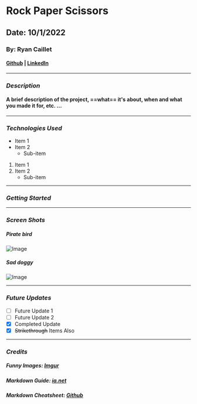 # Rock Paper Scissors

## Date: 10/1/2022

### By: Ryan Caillet

#### [Github](https://github.com/rycaillet) | [LinkedIn](https://www.linkedin.com/in/ryan-caillet-b12a99239/) 
***

### ***Description***
#### A brief description of the project, ==what== it's about, when and what you made it for, etc. ...
***

### ***Technologies Used***
* Item 1
* Item 2
    * Sub-item
1. Item 1
2. Item 2
    * Sub-item
***

### ***Getting Started***
***

### ***Screen Shots***
##### Pirate bird
![Image](https://i.imgur.com/sFq0wAC.jpeg)
##### Sad doggy
![Image](https://i.imgur.com/n6EhKh1.jpeg)
***

### ***Future Updates***
- [ ] Future Update 1
- [ ] Future Update 2
- [x] Completed Update
- [x] ~~Strikethrough~~ Items Also
***

### ***Credits***

##### Funny Images: [Imgur](https://imgur.com/)

##### Markdown Guide: [ia.net]((https://ia.net/writer/support/general/markdown-guide))

##### Markdown Cheatsheet: [Github](https://www.markdownguide.org/cheat-sheet/)